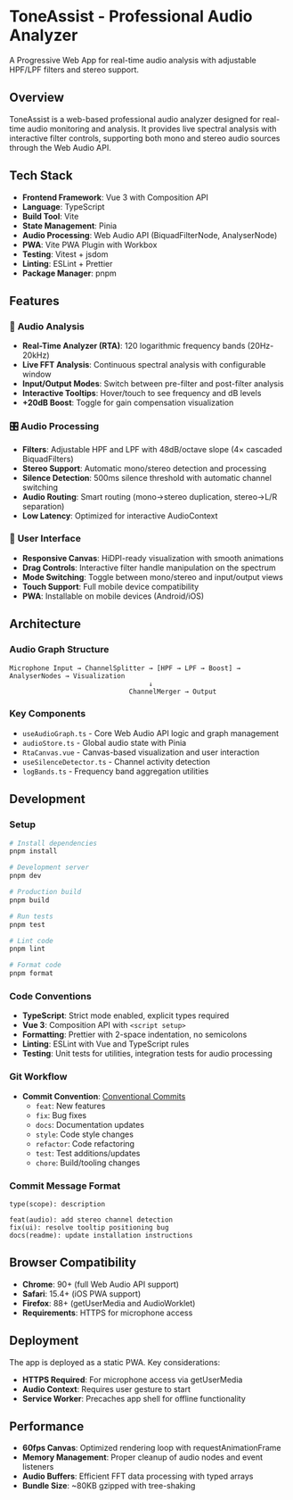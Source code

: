 # ToneAssist - Professional Audio Analyzer

A Progressive Web App for real-time audio analysis with adjustable HPF/LPF
filters and stereo support.

## Overview

ToneAssist is a web-based professional audio analyzer designed for real-time
audio monitoring and analysis. It provides live spectral analysis with
interactive filter controls, supporting both mono and stereo audio sources
through the Web Audio API.

## Tech Stack

- **Frontend Framework**: Vue 3 with Composition API
- **Language**: TypeScript
- **Build Tool**: Vite
- **State Management**: Pinia
- **Audio Processing**: Web Audio API (BiquadFilterNode, AnalyserNode)
- **PWA**: Vite PWA Plugin with Workbox
- **Testing**: Vitest + jsdom
- **Linting**: ESLint + Prettier
- **Package Manager**: pnpm

## Features

### 🎵 **Audio Analysis**

- **Real-Time Analyzer (RTA)**: 120 logarithmic frequency bands (20Hz-20kHz)
- **Live FFT Analysis**: Continuous spectral analysis with configurable window
- **Input/Output Modes**: Switch between pre-filter and post-filter analysis
- **Interactive Tooltips**: Hover/touch to see frequency and dB levels
- **+20dB Boost**: Toggle for gain compensation visualization

### 🎛️ **Audio Processing**

- **Filters**: Adjustable HPF and LPF with 48dB/octave slope (4× cascaded
  BiquadFilters)
- **Stereo Support**: Automatic mono/stereo detection and processing
- **Silence Detection**: 500ms silence threshold with automatic channel
  switching
- **Audio Routing**: Smart routing (mono→stereo duplication, stereo→L/R
  separation)
- **Low Latency**: Optimized for interactive AudioContext

### 📱 **User Interface**

- **Responsive Canvas**: HiDPI-ready visualization with smooth animations
- **Drag Controls**: Interactive filter handle manipulation on the spectrum
- **Mode Switching**: Toggle between mono/stereo and input/output views
- **Touch Support**: Full mobile device compatibility
- **PWA**: Installable on mobile devices (Android/iOS)

## Architecture

### Audio Graph Structure

```
Microphone Input → ChannelSplitter → [HPF → LPF → Boost] → AnalyserNodes → Visualization
                                   ↓
                              ChannelMerger → Output
```

### Key Components

- `useAudioGraph.ts` - Core Web Audio API logic and graph management
- `audioStore.ts` - Global audio state with Pinia
- `RtaCanvas.vue` - Canvas-based visualization and user interaction
- `useSilenceDetector.ts` - Channel activity detection
- `logBands.ts` - Frequency band aggregation utilities

## Development

### Setup

```bash
# Install dependencies
pnpm install

# Development server
pnpm dev

# Production build
pnpm build

# Run tests
pnpm test

# Lint code
pnpm lint

# Format code
pnpm format
```

### Code Conventions

- **TypeScript**: Strict mode enabled, explicit types required
- **Vue 3**: Composition API with `<script setup>`
- **Formatting**: Prettier with 2-space indentation, no semicolons
- **Linting**: ESLint with Vue and TypeScript rules
- **Testing**: Unit tests for utilities, integration tests for audio processing

### Git Workflow

- **Commit Convention**:
  [Conventional Commits](https://www.conventionalcommits.org/)
  - `feat`: New features
  - `fix`: Bug fixes
  - `docs`: Documentation updates
  - `style`: Code style changes
  - `refactor`: Code refactoring
  - `test`: Test additions/updates
  - `chore`: Build/tooling changes

### Commit Message Format

```
type(scope): description

feat(audio): add stereo channel detection
fix(ui): resolve tooltip positioning bug
docs(readme): update installation instructions
```

## Browser Compatibility

- **Chrome**: 90+ (full Web Audio API support)
- **Safari**: 15.4+ (iOS PWA support)
- **Firefox**: 88+ (getUserMedia and AudioWorklet)
- **Requirements**: HTTPS for microphone access

## Deployment

The app is deployed as a static PWA. Key considerations:

- **HTTPS Required**: For microphone access via getUserMedia
- **Audio Context**: Requires user gesture to start
- **Service Worker**: Precaches app shell for offline functionality

## Performance

- **60fps Canvas**: Optimized rendering loop with requestAnimationFrame
- **Memory Management**: Proper cleanup of audio nodes and event listeners
- **Audio Buffers**: Efficient FFT data processing with typed arrays
- **Bundle Size**: ~80KB gzipped with tree-shaking
